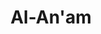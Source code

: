 ---
title: "Al-An'am"
arabic: "الانعام"
no: 6
arabic_no: ٦
ayah: 165
prev: al-maidah
next: al-araf
---